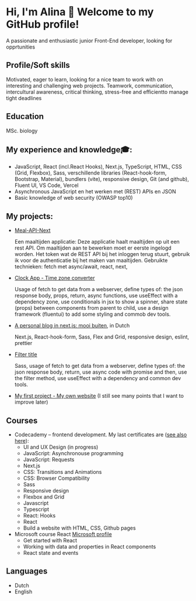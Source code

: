 # Hi, I'm Alina 👋 Welcome to my GitHub profile!

A passionate and enthusiastic junior Front-End developer, looking for opprtunities
 
## Profile/Soft skills
 
Motivated, eager to learn, looking for a nice team to work with on interesting and challenging web projects.
Teamwork, communication, intercultural awareness, critical thinking, stress-free and efficientto manage tight deadlines 

## Education

MSc. biology

## My experience and knowledge🎓:

- JavaScript, React (incl.React Hooks), Next.js, TypeScript, HTML, CSS (Grid, Flexbox), Sass, verschillende libraries (React-hook-form, Bootstrap, Material), bundlers (vite), responsive design, Git (and github), Fluent UI, VS Code, Vercel
- Asynchronous JavaScript en het werken met (REST) APIs en JSON
- Basic knowledge of web security (OWASP top10)


## My projects:

- [Meal-API-Next](https://meals-api-next.vercel.app)
  
  Een maaltijden applicatie: Deze applicatie haalt maaltijden op uit een rest API. Om maaltijden aan te bewerken moet er eerste ingelogd worden. Het token wat de REST API bij het inloggen terug stuurt, gebruik ik voor de authenticatie bij    het maken van maaltijden. Gebruikte technieken: fetch met async/await, react, next,

- [Clock App - Time zone converter](https://mees100.github.io/clock-app/)
 
  Usage of fetch to get data from a webserver, define types of: the json response body, props, return, async functions, use useEffect with a dependency zone, use conditionals in jsx to show a spinner, share state (props) between components from parent to child, use a design framework (fluentui) to add some styling and commob dev tools.

- [A personal blog in next.js: mooi buiten](https://my-next-app-gilt-omega.vercel.app/), in Dutch
  
  Next.js, React-hook-form, Sass, Flex and Grid, responsive design, eslint, prettier

- [Filter title](https://mees100.github.io/my-project3/)  

  Sass, usage of fetch to get data from a webserver, define types of: the json response body, return, use async code with promise and then, use the filter method, use useEffect with a dependency and common dev tools.
   

- <a href="https://github.com/Mees100/Mees100.github.io">My first project - My own website</a> (I still see many points that I want to improve later)

## Сourses

- Codecademy – frontend development.
  My last certificates are ([see also here](https://www.codecademy.com/profiles/Alina100)):
    - UI and UX Design (in progress)
    - JavaScript: Asynchronouse programming
    - JavaScript: Requests
    - Next.js
    - CSS: Transitions and Animations
    - CSS: Browser Compatibility
    - Sass
    - Responsive design
    - Flexbox and Grid
    - Javascript
    - Typescript
    - React: Hooks
    - React
    - Build a website with HTML, CSS, Github pages
- Microsoft course React [Microsoft profile](https://learn.microsoft.com/en-us/users/alinak-1018/)
    - Get started with React
    - Working with data and properties in React components
    - React state and events
  
## Languages

- Dutch
- English
 
  




